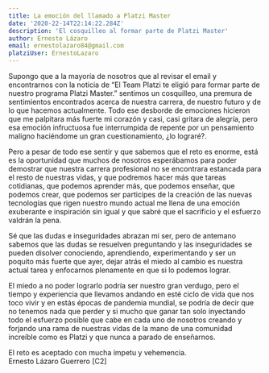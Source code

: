 ```yaml
---
title: La emoción del llamado a Platzi Master
date: '2020-22-14T22:14:22.284Z'
description: 'El cosquilleo al formar parte de Platzi Master'
author: Ernesto Lázaro
email: ernestolazaro84@gmail.com
platziUser: ErnestoLazaro
---
```


Supongo que a la mayoría de nosotros que al revisar el email y encontrarnos con la noticia de “El Team Platzi te eligió para formar parte de nuestro programa Platzi Master.” sentimos un cosquilleo, una premura de sentimientos encontrados acerca de nuestra carrera, de nuestro futuro y de lo que hacemos actualmente. Todo ese desborde de emociones hicieron que me palpitara más fuerte mi corazón y casi, casi gritara de alegría, pero esa emoción infructuosa fue interrumpida de repente por un pensamiento maligno haciéndome un gran cuestionamiento, ¿lo lograré?.

Pero a pesar de todo ese sentir y que sabemos que el reto es enorme, está es la oportunidad que muchos de nosotros esperábamos para poder demostrar que nuestra carrera profesional no se encontrara estancada para el resto de nuestras vidas, y que podremos hacer más que tareas cotidianas, que podemos aprender más, que podemos enseñar, que podemos crear, que podemos ser participes de la creación de las nuevas tecnologías que rigen nuestro mundo actual me llena de una emoción exuberante e inspiración sin igual y que sabré que el sacrificio y el esfuerzo valdrán la pena.

Sé que las dudas e inseguridades abrazan mi ser, pero de antemano sabemos que las dudas se resuelven preguntando y las inseguridades se pueden disolver conociendo, aprendiendo, experimentando y ser un poquito más fuerte que ayer, dejar atrás el miedo al cambio es nuestra actual tarea y enfocarnos plenamente en que si lo podemos lograr. 

El miedo a no poder lograrlo podría ser nuestro gran verdugo, pero el tiempo y experiencia que llevamos andando en esté ciclo de vida que nos toco vivir y en estás épocas de pandemia mundial, se podría de decir que no tenemos nada que perder y si mucho que ganar tan solo inyectando todo el esfuerzo posible que cabe en cada uno de nosotros creando y forjando una rama de nuestras vidas de la mano de una comunidad increíble como es Platzi y que nunca a parado de enseñarnos.

El reto es aceptado con mucha ímpetu y vehemencia.  
Ernesto Lázaro Guerrero [C2]

